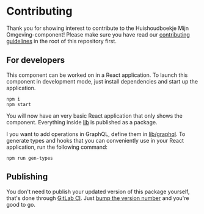 # Contributing

Thank you for showing interest to contribute to the Huishoudboekje Mijn Omgeving-component!
Please make sure you have read our [contributing guidelines](../CONTRIBUTING.md) in the root of this repository first.

## For developers

This component can be worked on in a React application. To launch this component in development mode, just install dependencies and start up the application.

```shell
npm i
npm start
```

You will now have an very basic React application that only shows the component. Everything inside [lib](./src/lib) is published as a package.

I you want to add operations in GraphQL, define them in [lib/graphql](./src/lib/graphql). To generate types and hooks that you can conveniently use in your React application, run
the following command:

```shell
npm run gen-types
```

## Publishing

You don't need to publish your updated version of this package yourself, that's done through [GitLab CI](../.gitlab/ci/ship.yaml).
Just [bump the version number](https://docs.npmjs.com/cli/v8/commands/npm-version) and you're good to go.